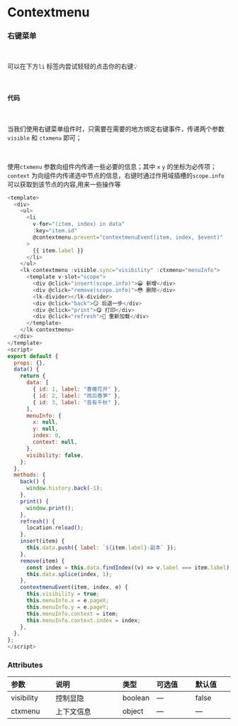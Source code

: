 # Contextmenu

### 右键菜单
<br />

可以在下方`li` 标签内尝试轻轻的点击你的右键💡

<br />

<Contextmenu></Contextmenu>

#### 代码
<br />

当我们使用右键菜单组件时，只需要在需要的地方绑定右键事件，传递两个参数`visible` 和 `ctxmenu` 即可；

<br />

使用`ctxmenu` 参数向组件内传递一些必要的信息；其中 `x`  `y` 的坐标为必传项；`context` 为向组件内传递选中节点的信息，右键时通过作用域插槽的`scope.info` 可以获取到该节点的内容,用来一些操作等

```js
<template>
  <div>
    <ul>
      <li
        v-for="(item, index) in data"
        :key="item.id"
        @contextmenu.prevent="contextmenuEvent(item, index, $event)"
      >
        {{ item.label }}
      </li>
    </ul>
    <lk-contextmenu :visible.sync="visibility" :ctxmenu="menuInfo">
      <template v-slot="scope">
        <div @click="insert(scope.info)">😀 新增</div>
        <div @click="remove(scope.info)">😳 删除</div>
        <lk-divider></lk-divider>
        <div @click="back">😏 后退一步</div>
        <div @click="print">😋 打印</div>
        <div @click="refresh">🤣 重新加载</div>
      </template>
    </lk-contextmenu>
  </div>
</template>
<script>
export default {
  props: {},
  data() {
    return {
      data: [
        { id: 1, label: "春暖花开" },
        { id: 2, label: "雨后春笋" },
        { id: 3, label: "各有千秋" },
      ],
      menuInfo: {
        x: null,
        y: null,
        index: 0,
        context: null,
      },
      visibility: false,
    };
  },
  methods: {
    back() {
      window.history.back(-1);
    },
    print() {
      window.print();
    },
    refresh() {
      location.reload();
    },
    insert(item) {
      this.data.push({ label: `${item.label}-副本` });
    },
    remove(item) {
      const index = this.data.findIndex((v) => v.label === item.label);
      this.data.splice(index, 1);
    },
    contextmenuEvent(item, index, e) {
      this.visibility = true;
      this.menuInfo.x = e.pageX;
      this.menuInfo.y = e.pageY;
      this.menuInfo.context = item;
      this.menuInfo.context.index = index;
    },
  },
};
</script>
```

### Attributes

| 参数     | 说明         | 类型    | 可选值                                      | 默认值 |
| :------- | :----------- | :------ | :------------------------------------------ | :----- |
| visibility  | 控制显隐 | boolean | —                                           | false  |
| ctxmenu    | 上下文信息 | object | —                                           | —  |
<style>
table th:first-of-type {
    width: 20%;
}
table th:nth-of-type(2) {
    width: 30%;
}
table th:nth-of-type(3) {
    width: 10%;
}
</style>